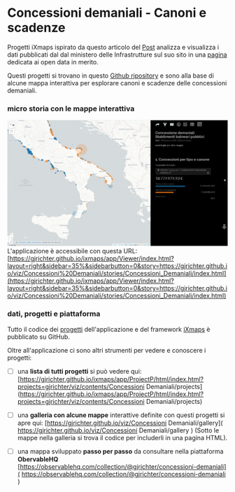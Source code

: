 # Concessioni demaniali - Canoni e scadenze

Progetti iXmaps ispirato da questo articolo del [Post](https://www.ilpost.it/2022/03/01/mappa-canoni-concessioni-stabilimenti-balneari/) analizza e visualizza i dati pubblicati dal dal ministero delle Infrastrutture sul suo sito in una [pagina](https://dati.mit.gov.it/catalog/dataset/concessioni-demaniali-marittime-a-maggio-2021) dedicata ai open data in merito. 

Questi progetti si trovano in questo [Github ripository](https://github.com/gjrichter/viz/tree/master/Concessioni%20Demaniali/projects) e sono alla base di alcune mappa interattiva per esplorare canoni e scadenze delle concessioni demaniali.



### micro storia con le mappe interattiva

![](.\story.png)
L'applicazione è accessibile con questa URL: [https://gjrichter.github.io/ixmaps/app/Viewer/index.html?layout=right&sidebar=35%&sidebarbutton=0&story=https://gjrichter.github.io/viz/Concessioni%20Demaniali/stories/Concessioni_Demaniali/index.html](https://gjrichter.github.io/ixmaps/app/Viewer/index.html?layout=right&sidebar=35%&sidebarbutton=0&story=https://gjrichter.github.io/viz/Concessioni%20Demaniali/stories/Concessioni_Demaniali/index.html)



### dati, progetti e piattaforma

Tutto il codice dei [progetti](https://github.com/gjrichter/viz/tree/master/Concessioni%20Demaniali/projects) dell'applicazione e del framework [iXmaps](https://gjrichter.github.io/ixmaps/) è pubblicato su GitHub.

Oltre all'applicazione ci sono altri strumenti per vedere e conoscere i progetti:

- [ ] una **lista di tutti progetti** si può vedere qui:
  [https://gjrichter.github.io/ixmaps/app/ProjectP/html/index.html?projects=gjrichter/viz/contents/Concessioni Demaniali/projects](https://gjrichter.github.io/ixmaps/app/ProjectP/html/index.html?projects=gjrichter/viz/contents/Concessioni Demaniali/projects)
- [ ] una **galleria con alcune mappe** interattive definite con questi progetti si apre qui: [https://gjrichter.github.io/viz/Concessioni Demaniali/gallery]( https://gjrichter.github.io/viz/Concessioni Demaniali/gallery ) 
  (Sotto le mappe nella galleria si trova il codice per includerli in una pagina HTML).
- [ ] una mappa sviluppato **passo per passo** da consultare nella piattaforma **ObervableHQ**
  [https://observablehq.com/collection/@gjrichter/concessioni-demaniali]( https://observablehq.com/collection/@gjrichter/concessioni-demaniali ) 



